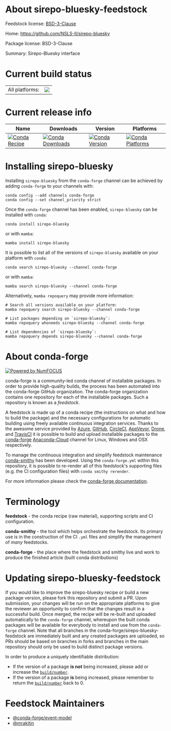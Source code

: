 About sirepo-bluesky-feedstock
==============================

Feedstock license: [BSD-3-Clause](https://github.com/conda-forge/sirepo-bluesky-feedstock/blob/main/LICENSE.txt)

Home: https://github.com/NSLS-II/sirepo-bluesky

Package license: BSD-3-Clause

Summary: Sirepo-Bluesky interface

Current build status
====================


<table><tr><td>All platforms:</td>
    <td>
      <a href="https://dev.azure.com/conda-forge/feedstock-builds/_build/latest?definitionId=13489&branchName=main">
        <img src="https://dev.azure.com/conda-forge/feedstock-builds/_apis/build/status/sirepo-bluesky-feedstock?branchName=main">
      </a>
    </td>
  </tr>
</table>

Current release info
====================

| Name | Downloads | Version | Platforms |
| --- | --- | --- | --- |
| [![Conda Recipe](https://img.shields.io/badge/recipe-sirepo--bluesky-green.svg)](https://anaconda.org/conda-forge/sirepo-bluesky) | [![Conda Downloads](https://img.shields.io/conda/dn/conda-forge/sirepo-bluesky.svg)](https://anaconda.org/conda-forge/sirepo-bluesky) | [![Conda Version](https://img.shields.io/conda/vn/conda-forge/sirepo-bluesky.svg)](https://anaconda.org/conda-forge/sirepo-bluesky) | [![Conda Platforms](https://img.shields.io/conda/pn/conda-forge/sirepo-bluesky.svg)](https://anaconda.org/conda-forge/sirepo-bluesky) |

Installing sirepo-bluesky
=========================

Installing `sirepo-bluesky` from the `conda-forge` channel can be achieved by adding `conda-forge` to your channels with:

```
conda config --add channels conda-forge
conda config --set channel_priority strict
```

Once the `conda-forge` channel has been enabled, `sirepo-bluesky` can be installed with `conda`:

```
conda install sirepo-bluesky
```

or with `mamba`:

```
mamba install sirepo-bluesky
```

It is possible to list all of the versions of `sirepo-bluesky` available on your platform with `conda`:

```
conda search sirepo-bluesky --channel conda-forge
```

or with `mamba`:

```
mamba search sirepo-bluesky --channel conda-forge
```

Alternatively, `mamba repoquery` may provide more information:

```
# Search all versions available on your platform:
mamba repoquery search sirepo-bluesky --channel conda-forge

# List packages depending on `sirepo-bluesky`:
mamba repoquery whoneeds sirepo-bluesky --channel conda-forge

# List dependencies of `sirepo-bluesky`:
mamba repoquery depends sirepo-bluesky --channel conda-forge
```


About conda-forge
=================

[![Powered by
NumFOCUS](https://img.shields.io/badge/powered%20by-NumFOCUS-orange.svg?style=flat&colorA=E1523D&colorB=007D8A)](https://numfocus.org)

conda-forge is a community-led conda channel of installable packages.
In order to provide high-quality builds, the process has been automated into the
conda-forge GitHub organization. The conda-forge organization contains one repository
for each of the installable packages. Such a repository is known as a *feedstock*.

A feedstock is made up of a conda recipe (the instructions on what and how to build
the package) and the necessary configurations for automatic building using freely
available continuous integration services. Thanks to the awesome service provided by
[Azure](https://azure.microsoft.com/en-us/services/devops/), [GitHub](https://github.com/),
[CircleCI](https://circleci.com/), [AppVeyor](https://www.appveyor.com/),
[Drone](https://cloud.drone.io/welcome), and [TravisCI](https://travis-ci.com/)
it is possible to build and upload installable packages to the
[conda-forge](https://anaconda.org/conda-forge) [Anaconda-Cloud](https://anaconda.org/)
channel for Linux, Windows and OSX respectively.

To manage the continuous integration and simplify feedstock maintenance
[conda-smithy](https://github.com/conda-forge/conda-smithy) has been developed.
Using the ``conda-forge.yml`` within this repository, it is possible to re-render all of
this feedstock's supporting files (e.g. the CI configuration files) with ``conda smithy rerender``.

For more information please check the [conda-forge documentation](https://conda-forge.org/docs/).

Terminology
===========

**feedstock** - the conda recipe (raw material), supporting scripts and CI configuration.

**conda-smithy** - the tool which helps orchestrate the feedstock.
                   Its primary use is in the construction of the CI ``.yml`` files
                   and simplify the management of *many* feedstocks.

**conda-forge** - the place where the feedstock and smithy live and work to
                  produce the finished article (built conda distributions)


Updating sirepo-bluesky-feedstock
=================================

If you would like to improve the sirepo-bluesky recipe or build a new
package version, please fork this repository and submit a PR. Upon submission,
your changes will be run on the appropriate platforms to give the reviewer an
opportunity to confirm that the changes result in a successful build. Once
merged, the recipe will be re-built and uploaded automatically to the
`conda-forge` channel, whereupon the built conda packages will be available for
everybody to install and use from the `conda-forge` channel.
Note that all branches in the conda-forge/sirepo-bluesky-feedstock are
immediately built and any created packages are uploaded, so PRs should be based
on branches in forks and branches in the main repository should only be used to
build distinct package versions.

In order to produce a uniquely identifiable distribution:
 * If the version of a package **is not** being increased, please add or increase
   the [``build/number``](https://docs.conda.io/projects/conda-build/en/latest/resources/define-metadata.html#build-number-and-string).
 * If the version of a package **is** being increased, please remember to return
   the [``build/number``](https://docs.conda.io/projects/conda-build/en/latest/resources/define-metadata.html#build-number-and-string)
   back to 0.

Feedstock Maintainers
=====================

* [@conda-forge/event-model](https://github.com/conda-forge/event-model/)
* [@mrakitin](https://github.com/mrakitin/)

